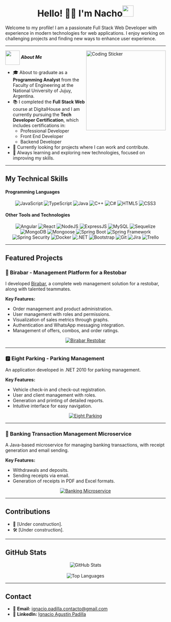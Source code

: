 <h1 align="center"><b>Hello! 👨‍💻 I'm Nacho</b><img src="https://media.giphy.com/media/hvRJCLFzcasrR4ia7z/giphy.gif" width="35"></h1>

Welcome to my profile! I am a passionate Full Stack Web Developer with experience in modern technologies for web applications. I enjoy working on challenging projects and finding new ways to enhance user experience.

---
<img align="right" width=250px alt="Coding Sticker" src="https://media.giphy.com/media/lP8xu5t2DLGG045H8F/giphy.gif" />

<img src="https://i.giphy.com/media/v1.Y2lkPTc5MGI3NjExeDZmcjl4dGVxdXkwM3AzYWhudWpicWZkOTVycmZhYnZqNTZ6MzI5eiZlcD12MV9pbnRlcm5hbF9naWZfYnlfaWQmY3Q9cw/cCOVfFwDI3awdse5A3/giphy.gif" width="45px" align="center">&nbsp;***About Me***

- 🎓 About to graduate as a **Programming Analyst** from the Faculty of Engineering at the National University of Jujuy, Argentina.  
- 📚 I completed the **Full Stack Web** course at DigitalHouse and I am currently pursuing the **Tech Developer Certification**, which includes certifications in:  
  - Professional Developer  
  - Front End Developer 
  - Backend Developer  
- 💼 Currently looking for projects where I can work and contribute.  
- 🌱 Always learning and exploring new technologies, focused on improving my skills.

---

## My Technical Skills

<h4>Programming Languages</h4>  
<div align="center">
  <img src="https://img.shields.io/badge/JavaScript-F7DF1E?style=for-the-badge&logo=javascript&logoColor=black" alt="JavaScript"/>
  <img src="https://img.shields.io/badge/TypeScript-007ACC?style=for-the-badge&logo=typescript&logoColor=white" alt="TypeScript"/>
  <img src="https://img.shields.io/badge/Java-ED8B00?style=for-the-badge&logo=java&logoColor=white" alt="Java"/>
  <img src="https://img.shields.io/badge/C++-00599C?style=for-the-badge&logo=c%2B%2B&logoColor=white" alt="C++"/>
  <img src="https://img.shields.io/badge/C%23-239120?style=for-the-badge&logo=c-sharp&logoColor=white" alt="C#"/>
  <img src="https://img.shields.io/badge/HTML5-E34F26?style=for-the-badge&logo=html5&logoColor=white" alt="HTML5"/>
  <img src="https://img.shields.io/badge/CSS3-1572B6?style=for-the-badge&logo=css3&logoColor=white" alt="CSS3"/>
</div>

<h4>Other Tools and Technologies</h4>  
<div align="center">
  <img src="https://img.shields.io/badge/Angular-DD0031?style=for-the-badge&logo=angular&logoColor=white" alt="Angular"/>
  <img src="https://img.shields.io/badge/React-61DAFB?style=for-the-badge&logo=react&logoColor=black" alt="React"/>
  <img src="https://img.shields.io/badge/Node.js-339933?style=for-the-badge&logo=node.js&logoColor=white" alt="NodeJS"/>
  <img src="https://img.shields.io/badge/Express.js-000000?style=for-the-badge&logo=express&logoColor=white" alt="ExpressJS"/>
  <img src="https://img.shields.io/badge/MySQL-4479A1?style=for-the-badge&logo=mysql&logoColor=white" alt="MySQL"/>
  <img src="https://img.shields.io/badge/Sequelize-52B0E7?style=for-the-badge&logo=sequelize&logoColor=white" alt="Sequelize"/>
  <img src="https://img.shields.io/badge/MongoDB-4EA94B?style=for-the-badge&logo=mongodb&logoColor=white" alt="MongoDB"/>
  <img src="https://img.shields.io/badge/Mongoose-880000?style=for-the-badge&logo=mongoose&logoColor=white" alt="Mongoose"/>
  <img src="https://img.shields.io/badge/Spring%20Boot-6DB33F?style=for-the-badge&logo=spring-boot&logoColor=white" alt="Spring Boot"/>
  <img src="https://img.shields.io/badge/Spring%20Framework-6DB33F?style=for-the-badge&logo=spring&logoColor=white" alt="Spring Framework"/>
  <img src="https://img.shields.io/badge/Spring%20Security-6DB33F?style=for-the-badge&logo=spring-security&logoColor=white" alt="Spring Security"/>
  <img src="https://img.shields.io/badge/Docker-2496ED?style=for-the-badge&logo=docker&logoColor=white" alt="Docker"/>
  <img src="https://img.shields.io/badge/.NET-512BD4?style=for-the-badge&logo=dotnet&logoColor=white" alt=".NET"/>
  <img src="https://img.shields.io/badge/Bootstrap-7952B3?style=for-the-badge&logo=bootstrap&logoColor=white" alt="Bootstrap"/>
  <img src="https://img.shields.io/badge/Git-F05032?style=for-the-badge&logo=git&logoColor=white" alt="Git"/>
  <img src="https://img.shields.io/badge/Jira-0052CC?style=for-the-badge&logo=jira&logoColor=white" alt="Jira"/>
  <img src="https://img.shields.io/badge/Trello-0052CC?style=for-the-badge&logo=trello&logoColor=white" alt="Trello"/>
</div>

---

## Featured Projects

### 🚀 Birabar - Management Platform for a Restobar  
I developed [Birabar](https://birabar-frontend.onrender.com/principal), a complete web management solution for a restobar, along with talented teammates.  

**Key Features:**
- Order management and product administration.  
- User management with roles and permissions.  
- Visualization of sales metrics through graphs.  
- Authentication and WhatsApp messaging integration.  
- Management of offers, combos, and order ratings.

<div align="center">
    <a href="https://github.com/nachopad/birabar-restobar">
        <img src="https://github-readme-stats.vercel.app/api/pin/?username=nachopad&repo=birabar-restobar&theme=tokyonight" alt="Birabar Restobar">
    </a>
</div>

---

### 🅿️ Eight Parking - Parking Management  
An application developed in .NET 2010 for parking management.  

**Key Features:**
- Vehicle check-in and check-out registration.  
- User and client management with roles.  
- Generation and printing of detailed reports.  
- Intuitive interface for easy navigation.

<div align="center">
    <a href="https://github.com/nachopad/eight-parking-net-2010">
        <img src="https://github-readme-stats.vercel.app/api/pin/?username=nachopad&repo=eight-parking-net-2010&theme=tokyonight" alt="Eight Parking">
    </a>
</div>

---

### 🏦 Banking Transaction Management Microservice  
A Java-based microservice for managing banking transactions, with receipt generation and email sending.

**Key Features:**
- Withdrawals and deposits.  
- Sending receipts via email.  
- Generation of receipts in PDF and Excel formats.

<div align="center">
    <a href="https://github.com/nachopad/java-banking-transaction-service">
        <img src="https://github-readme-stats.vercel.app/api/pin/?username=nachopad&repo=java-banking-transaction-service&theme=tokyonight" alt="Banking Microservice">
    </a>
</div>

---

## Contributions  
- 🌟 [Under construction].  
- 🛠️ [Under construction].  

---

## GitHub Stats

<div align="center">
    <img src="https://github-readme-stats.vercel.app/api?username=nachopad&show_icons=true&theme=tokyonight" alt="GitHub Stats">
    <br><br>
    <img src="https://github-readme-stats.vercel.app/api/top-langs/?username=nachopad&theme=tokyonight" alt="Top Languages">
</div>

---

## Contact  
- 📧 **Email:** ignacio.padilla.contacto@gmail.com  
- 💼 **LinkedIn:** [Ignacio Agustín Padilla](https://www.linkedin.com/in/ignacio-padilla/)
